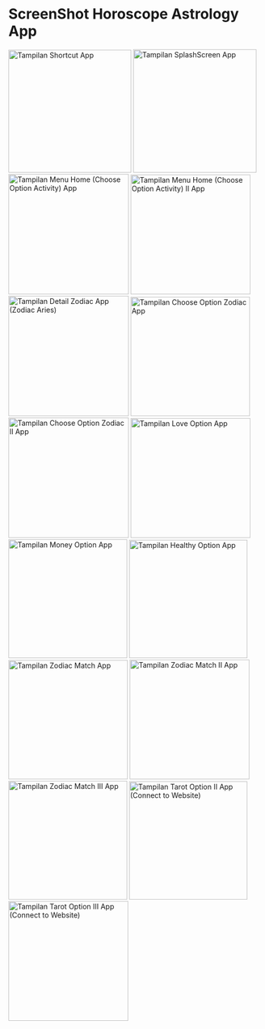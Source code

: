 # ScreenShot Horoscope Astrology App
<img width="243" alt="Tampilan Shortcut App" src="https://user-images.githubusercontent.com/62297181/115489476-d3f47080-a28e-11eb-9bb0-a8bb5239848d.PNG">
<img width="244" alt="Tampilan SplashScreen App" src="https://user-images.githubusercontent.com/62297181/115489481-d5be3400-a28e-11eb-8aca-a9e6626bfe39.PNG">
<img width="238" alt="Tampilan Menu Home (Choose Option Activity) App" src="https://user-images.githubusercontent.com/62297181/115489501-dd7dd880-a28e-11eb-8a87-73925aacb09c.PNG">
<img width="237" alt="Tampilan Menu Home (Choose Option Activity) II App" src="https://user-images.githubusercontent.com/62297181/115489525-e40c5000-a28e-11eb-825d-6d613476bed3.PNG">
<img width="238" alt="Tampilan Detail Zodiac App (Zodiac Aries)" src="https://user-images.githubusercontent.com/62297181/115489539-ea023100-a28e-11eb-90b4-f6184d8f77db.PNG">
<img width="236" alt="Tampilan Choose Option Zodiac App" src="https://user-images.githubusercontent.com/62297181/115489560-f1c1d580-a28e-11eb-9413-a20827660804.PNG">
<img width="238" alt="Tampilan Choose Option Zodiac II App" src="https://user-images.githubusercontent.com/62297181/115489569-f71f2000-a28e-11eb-8697-c4c6120e6723.PNG">
<img width="237" alt="Tampilan Love Option App" src="https://user-images.githubusercontent.com/62297181/115489586-fedec480-a28e-11eb-8b7d-29342e01ddc8.PNG">
<img width="235" alt="Tampilan Money Option App" src="https://user-images.githubusercontent.com/62297181/115489640-1918a280-a28f-11eb-9480-2add6f3de4be.PNG">
<img width="234" alt="Tampilan Healthy Option App" src="https://user-images.githubusercontent.com/62297181/115489649-1e75ed00-a28f-11eb-8895-a0c953a0d279.PNG">
<img width="236" alt="Tampilan Zodiac Match App" src="https://user-images.githubusercontent.com/62297181/115489657-2170dd80-a28f-11eb-8993-d2b8cb422694.PNG">
<img width="237" alt="Tampilan Zodiac Match II App" src="https://user-images.githubusercontent.com/62297181/115489666-26ce2800-a28f-11eb-9f0a-040b40075bd6.PNG">
<img width="235" alt="Tampilan Zodiac Match III App" src="https://user-images.githubusercontent.com/62297181/115489673-2afa4580-a28f-11eb-96ae-8f1da841bcdc.PNG">
<img width="234" alt="Tampilan Tarot Option II App (Connect to Website)" src="https://user-images.githubusercontent.com/62297181/115489695-32b9ea00-a28f-11eb-9f0c-928790f7708e.PNG">
<img width="237" alt="Tampilan Tarot Option III App (Connect to Website)" src="https://user-images.githubusercontent.com/62297181/115489703-36e60780-a28f-11eb-93b9-91529886e4f7.PNG">
